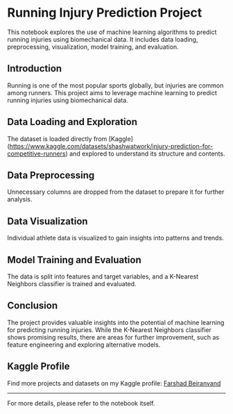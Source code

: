 # Running Injury Prediction Project

This notebook explores the use of machine learning algorithms to predict running injuries using biomechanical data. It includes data loading, preprocessing, visualization, model training, and evaluation.

## Introduction

Running is one of the most popular sports globally, but injuries are common among runners. This project aims to leverage machine learning to predict running injuries using biomechanical data.

## Data Loading and Exploration

The dataset is loaded directly from [Kaggle] (https://www.kaggle.com/datasets/shashwatwork/injury-prediction-for-competitive-runners) and explored to understand its structure and contents.

## Data Preprocessing

Unnecessary columns are dropped from the dataset to prepare it for further analysis.

## Data Visualization

Individual athlete data is visualized to gain insights into patterns and trends.

## Model Training and Evaluation

The data is split into features and target variables, and a K-Nearest Neighbors classifier is trained and evaluated.

## Conclusion

The project provides valuable insights into the potential of machine learning for predicting running injuries. While the K-Nearest Neighbors classifier shows promising results, there are areas for further improvement, such as feature engineering and exploring alternative models.

## Kaggle Profile

Find more projects and datasets on my Kaggle profile: [Farshad Beiranvand](https://www.kaggle.com/farshadbeiranvand)

---

For more details, please refer to the notebook itself.
